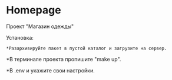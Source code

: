 # Homepage
Проект "Магазин одежды"

Установка: 

	*Разархивируйте пакет в пустой каталог и загрузите на сервер.
  
  *В терминале проекта пропишите "make up".
  
  *В .env и укажите свои настройки.
  
